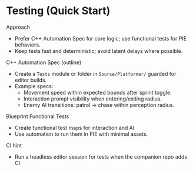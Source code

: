 # Testing (Quick Start)

Approach

- Prefer C++ Automation Spec for core logic; use functional tests for PIE behaviors.
- Keep tests fast and deterministic; avoid latent delays where possible.

C++ Automation Spec (outline)

- Create a `Tests` module or folder in `Source/Platformer/` guarded for editor builds.
- Example specs:
  - Movement speed within expected bounds after sprint toggle.
  - Interaction prompt visibility when entering/exiting radius.
  - Enemy AI transitions: patrol → chase within perception radius.

Blueprint Functional Tests

- Create functional test maps for interaction and AI.
- Use automation to run them in PIE with minimal assets.

CI hint

- Run a headless editor session for tests when the companion repo adds CI.
